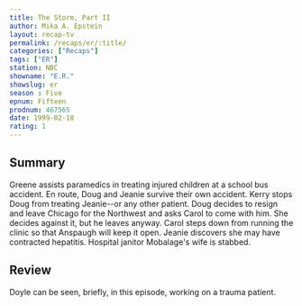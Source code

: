 ```yaml
---
title: The Storm, Part II
author: Mika A. Epstein
layout: recap-tv
permalink: /recaps/er/:title/
categories: ["Recaps"]
tags: ["ER"]
station: NBC
showname: "E.R."
showslug: er
season : Five  
epnum: Fifteen  
prodnum: 467565    
date: 1999-02-18  
rating: 1 
---
```


## Summary  
  
Greene assists paramedics in treating injured children at a school bus accident. En route, Doug and Jeanie survive their own accident. Kerry stops Doug from treating Jeanie--or any other patient. Doug decides to resign and leave Chicago for the Northwest and asks Carol to come with him. She decides against it, but he leaves anyway. Carol steps down from running the clinic so that Anspaugh will keep it open. Jeanie discovers she may have contracted hepatitis. Hospital janitor Mobalage's wife is stabbed.

## Review  
  
Doyle can be seen, briefly, in this episode, working on a trauma patient.